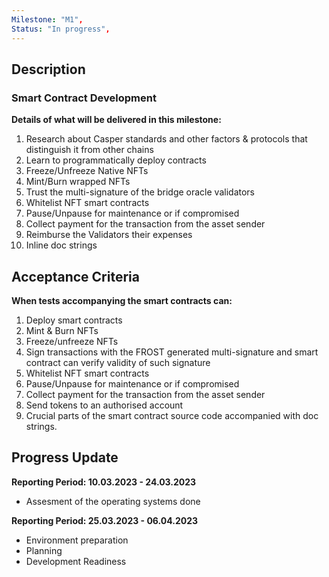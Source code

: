 ```yaml
---
Milestone: "M1",
Status: "In progress",
---
```

<!--lang:en--> 
## Description
### Smart Contract Development

**Details of what will be delivered in this milestone:**
1. Research about Casper standards and other factors & protocols that distinguish it from other chains
2. Learn to programmatically deploy contracts
3. Freeze/Unfreeze Native NFTs
4. Mint/Burn wrapped NFTs
5. Trust the multi-signature of the bridge oracle validators
6. Whitelist NFT smart contracts
7. Pause/Unpause for maintenance or if compromised
8. Collect payment for the transaction from the asset sender
9. Reimburse the Validators their expenses
10. Inline doc strings


## Acceptance Criteria

**When tests accompanying the smart contracts can:**

1. Deploy smart contracts
2. Mint & Burn NFTs
3. Freeze/unfreeze NFTs
4. Sign transactions with the FROST generated multi-signature and smart contract can verify validity of such signature
5. Whitelist NFT smart contracts
6. Pause/Unpause for maintenance or if compromised
7. Collect payment for the transaction from the asset sender
8. Send tokens to an authorised account
9. Crucial parts of the smart contract source code accompanied with doc strings.

## Progress Update

**Reporting Period: 10.03.2023 - 24.03.2023**
- Assesment of the operating systems done

**Reporting Period: 25.03.2023 - 06.04.2023**
- Environment preparation
- Planning
- Development Readiness
